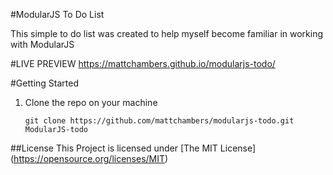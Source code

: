 #ModularJS To Do List

This simple to do list was created to help myself become familiar in working with ModularJS

#LIVE PREVIEW
https://mattchambers.github.io/modularjs-todo/

#Getting Started

1. Clone the repo on your machine

    ```
    git clone https://github.com/mattchambers/modularjs-todo.git ModularJS-todo
    ```

##License 
This Project is licensed under [The MIT License] (https://opensource.org/licenses/MIT)
